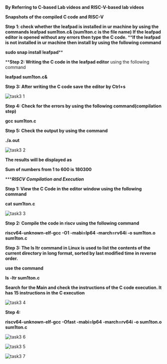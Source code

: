 **By Referring to C-based Lab videos and RISC-V-based lab videos**

**Snapshots of the compiled C code and RISC-V**

**Step 1: check whether the leafpad is installed in ur machine by using the commands
leafpad sum1ton.c& (sum1ton.c is the file name)
If the leafpad editor is opened without any errors then type the C code.**
****If the leafpad is not installed in ur machine then install by using the following command**

**sudo snap install leafpad****


****Step 2: Writing the C code in the leafpad editor** using the following command

**leafpad sum1ton.c&**



**Step 3: After writing the C code save the editor by Ctrl+s**

![task3 1](https://github.com/rajath55555/rajathkumar/assets/119932039/59046b31-35d6-4afe-9a91-c101beea5967)



**Step 4: Check for the errors by using the following command(compilation step)**

**gcc sum1ton.c**

**Step 5: Check the output by using the command**

**./a.out**

![task3 2](https://github.com/rajath55555/rajathkumar/assets/119932039/4d5e8199-d14b-4229-8e6f-e9a62bc16bae)


**The results will be displayed as** 

**Sum of numbers from 1 to 600 is 180300**


********************************************************RISCV Compilation and Execution*****************************************************

**Step 1: View the C Code in the editor window using the following command**

**cat sum1ton.c**

![task3 3](https://github.com/rajath55555/rajathkumar/assets/119932039/a0c4836d-9aeb-4d62-bd2b-bfb27da66989)

**Step 2: Compile the code in riscv using the following command**

**riscv64-unknown-elf-gcc -O1 -mabi=lp64 -march=rv64i -o sum1ton.o sum1ton.c**

**Step 3: The ls ltr command in Linux is used to list the contents of the current directory in long format, sorted by last modified time in reverse order.**

**use the command**

**ls -ltr sum1ton.c**


**Search for the Main and check the instructions of the C code execution. It has 15 instructions in the C execution**



![task3 4](https://github.com/rajath55555/rajathkumar/assets/119932039/aff12231-df66-44ce-b53a-2a5df2f605bd)


**Step 4:**

**riscv64-unknown-elf-gcc -Ofast -mabi=lp64 -march=rv64i -o sum1ton.o sum1ton.c**

![task3 6](https://github.com/rajath55555/rajathkumar/assets/119932039/c305f575-8dfa-42f8-af37-f51b00db55c5)


![task3 5](https://github.com/rajath55555/rajathkumar/assets/119932039/4eb0809e-3f07-4aec-98db-c95dd6d735c6)


![task3 7](https://github.com/rajath55555/rajathkumar/assets/119932039/eeb005ed-b4b7-43a1-a804-0f6917c1ecbb)


